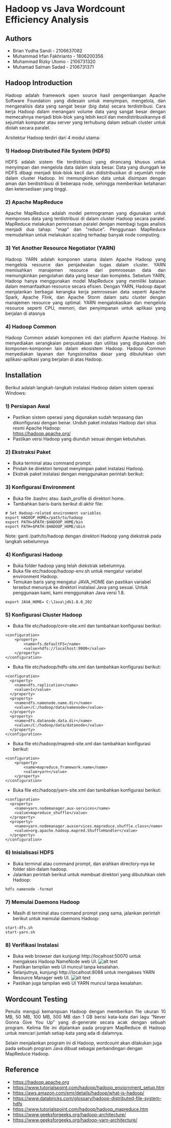 # Hadoop vs Java Wordcount Efficiency Analysis
## **Authors**
- Brian Yudha Sandi - 2106637082
- Muhammad Irfan Fakhrianto - 1806200356
- Muhammad Rizky Utomo - 2106731320
- Muhamad Salman Sadad - 2106731371

## **Hadoop Introduction**

<p align="justify">Hadoop adalah framework open source hasil pengembangan Apache Software Foundation yang didesain untuk menyimpan, mengelola, dan menganalisis data yang sangat besar (big data) secara terdistribusi. Cara kerja Hadoop dalam menangani volume data yang sangat besar dengan memecahnya menjadi blok-blok yang lebih kecil dan mendistribusikannya di sejumlah komputer atau server yang terhubung dalam sebuah cluster untuk diolah secara paralel.</p>

Arsitektur Hadoop terdiri dari 4 modul utama: 
### 1) Hadoop Distributed File System (HDFS)
<p align="justify">HDFS adalah sistem file terdistribusi yang dirancang khusus untuk menyimpan dan mengelola data dalam skala besar. Data yang diunggah ke HDFS dibagi menjadi blok-blok kecil dan didistribusikan di sejumlah node dalam cluster Hadoop. Ini memungkinkan data untuk disimpan dengan aman dan berdistribusi di beberapa node, sehingga memberikan ketahanan dan ketersediaan yang tinggi.</p>

### 2) Apache MapReduce
<p align="justify">Apache MapReduce adalah model pemrograman yang digunakan untuk memproses data yang terdistribusi di dalam cluster Hadoop secara paralel. MapReduce melakukan pemrosesan paralel dengan membagi tugas analisis menjadi dua tahap: "map" dan "reduce". Penggunaan MapReduce memudahkan untuk melakukan scaling terhadap banyak node computing.</p>

### 3) Yet Another Resource Negotiator (YARN)
<p align="justify">Hadoop YARN adalah komponen utama dalam Apache Hadoop yang mengelola resource dan penjadwalan tugas dalam cluster. YARN memisahkan manajemen resource dari pemrosesan data dan memungkinkan pengolahan data yang besar dan kompleks. Sebelum YARN, Hadoop hanya menggunakan model MapReduce yang memiliki batasan dalam memanfaatkan resource secara efisien. Dengan YARN, Hadoop dapat menjalankan berbagai kerangka kerja pemrosesan data seperti Apache Spark, Apache Flink, dan Apache Storm dalam satu cluster dengan manajemen resource yang optimal. YARN mengalokasikan dan mengelola resource seperti CPU, memori, dan penyimpanan untuk aplikasi yang berjalan di atasnya</p>

### 4) Hadoop Common
<p align="justify">Hadoop Common adalah komponen inti dari platform Apache Hadoop. Ini menyediakan serangkaian perpustakaan dan utilitas yang digunakan oleh komponen-komponen lain dalam ekosistem Hadoop. Hadoop Common menyediakan layanan dan fungsionalitas dasar yang dibutuhkan oleh aplikasi-aplikasi yang berjalan di atas Hadoop.</p>

## **Installation**
Berikut adalah langkah-langkah instalasi Hadoop dalam sistem operasi Windows:

### **1) Persiapan Awal**

- Pastikan sistem operasi yang digunakan sudah terpasang dan dikonfigurasi dengan benar.
Unduh paket instalasi Hadoop dari situs resmi Apache Hadoop: <br>
https://hadoop.apache.org/ <br>
- Pastikan versi Hadoop yang diunduh sesuai dengan kebutuhan.

### **2) Ekstraksi Paket**
- Buka terminal atau command prompt.
- Pindah ke direktori tempat menyimpan paket instalasi Hadoop.
- Ekstrak paket instalasi dengan menggunakan perintah berikut:

### **3) Konfigurasi Environment**
- Buka file .bashrc atau .bash_profile di direktori home.
- Tambahkan baris-baris berikut di akhir file:
```
# Set Hadoop-related environment variables
export HADOOP_HOME=/path/to/hadoop
export PATH=$PATH:$HADOOP_HOME/bin
export PATH=$PATH:$HADOOP_HOME/sbin
```
Note: ganti /path/to/hadoop dengan direktori Hadoop yang diekstrak pada langkah sebelumnya

### **4) Konfigurasi Hadoop**
- Buka folder hadoop yang telah diekstrak sebelumnya.
- Buka file etc/hadoop/hadoop-env.sh untuk mengatur variabel environment Hadoop.
- Temukan baris yang mengatur JAVA_HOME dan pastikan variabel tersebut menunjuk ke direktori instalasi Java yang sesuai. Untuk penggunaan kami, kami menggunakan Java versi 1.8.
```
export JAVA_HOME= C:\Java\jdk1.8.0_202
```

### **5) Konfigurasi Cluster Hadoop**
- Buka file etc/hadoop/core-site.xml dan tambahkan konfigurasi berikut:
```
<configuration>
    <property>
        <name>fs.defaultFS</name>
        <value>hdfs://localhost:9000</value>
    </property>
</configuration>
```

- Buka file etc/hadoop/hdfs-site.xml dan tambahkan konfigurasi berikut:
```
<configuration>
  <property>
    <name>dfs.replication</name>
    <value>1</value>
  </property>
  <property>
    <name>dfs.namenode.name.dir</name>
    <value>/C:/hadoop/data/namenode</value>
  </property>
  <property>
    <name>dfs.datanode.data.dir</name>
    <value>/C:/hadoop/data/datanode</value>
  </property>
</configuration>
```
- Buka file etc/hadoop/mapred-site.xml dan tambahkan konfigurasi berikut:
```
<configuration>
    <property>
        <name>mapreduce.framework.name</name>
        <value>yarn</value>
    </property>
</configuration>
```
- Buka file etc/hadoop/yarn-site.xml dan tambahkan konfigurasi berikut:
```
<configuration>
  <property>
    <name>yarn.nodemanager.aux-services</name>
    <value>mapreduce_shuffle</value>
  </property>
  <property>
    <name>yarn.nodemanager.auxservices.mapreduce.shuffle.class</name>
    <value>org.apache.hadoop.mapred.ShuffleHandler</value>
  </property>
</configuration>
```
### **6) Inisialisasi HDFS**
- Buka terminal atau command prompt, dan arahkan directory-nya ke folder sbin dalam hadoop.
- Jalankan perintah berikut untuk membuat direktori yang dibutuhkan oleh Hadoop:
```
hdfs namenode -format
```

### **7) Memulai Daemons Hadoop**
- Masih di terminal atau command prompt yang sama, jalankan perintah berikut untuk memulai daemons Hadoop:
```
start-dfs.sh
start-yarn.sh
```

### **8) Verifikasi Instalasi**
- Buka web browser dan kunjungi http://localhost:50070 untuk mengakses Hadoop NameNode web UI.
  ![alt text](https://www.tutorialspoint.com/hadoop/images/hadoop_on_browser.jpg)
- Pastikan tampilan web UI muncul tanpa kesalahan.
- Selanjutnya, kunjungi http://localhost:8088 untuk mengakses YARN Resource Manager web UI.
  ![alt text](https://www.tutorialspoint.com/hadoop/images/hadoop_application_cluster.jpg)
- Pastikan juga tampilan web UI YARN muncul tanpa kesalahan.

## **Wordcount Testing**
<p align="justify">Penulis menguji kemampuan Hadoop dengan memberikan file ukuran 10 MB, 50 MB, 100 MB, 500 MB dan 1 GB berisi kata-kata dari lagu “Never Gonna Give You Up” yang di-generate secara acak dengan sebuah program. Kelima file ini dijalankan pada program MapReduce di Hadoop untuk mencari jumlah setiap kata yang ada di dalamnya.</p>
Selain menjalankan program ini di Hadoop, wordcount akan dilakukan juga pada sebuah program Java dibuat sebagai perbandingan dengan MapReduce Hadoop.

## **Reference**
- https://hadoop.apache.org
- https://www.tutorialspoint.com/hadoop/hadoop_enviornment_setup.htm
- https://aws.amazon.com/emr/details/hadoop/what-is-hadoop/
- https://www.databricks.com/glossary/hadoop-distributed-file-system-hdfs
- https://www.tutorialspoint.com/hadoop/hadoop_mapreduce.htm
- https://www.geeksforgeeks.org/hadoop-architecture/
- https://www.geeksforgeeks.org/hadoop-yarn-architecture/
